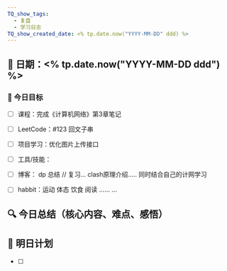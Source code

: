 ```yaml
---
TQ_show_tags:
  - 复盘
  - 学习日志
TQ_show_created_date: <% tp.date.now("YYYY-MM-DD" ddd) %>
---
```


## 📅 日期：<% tp.date.now("YYYY-MM-DD ddd") %>

### 📌 今日目标
- [ ] 课程：完成《计算机网络》第3章笔记
- [ ] LeetCode：#123 回文子串
- [ ] 项目学习：优化图片上传接口
- [ ] 工具/技能：
- [ ] 博客： dp 总结 // 复习...  clash原理介绍..... 同时结合自己的计网学习
- [ ] habbit：运动 体态 饮食 阅读 ......
...



## 🔍 今日总结（核心内容、难点、感悟）

## 🧩 明日计划
- [ ] 